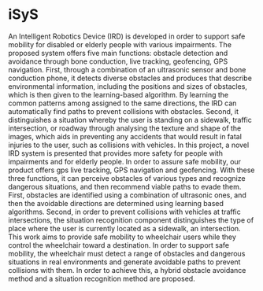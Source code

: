 # iSyS
An Intelligent Robotics Device (IRD) is developed in order to support safe mobility for disabled or  elderly people with various impairments. The proposed system offers five main functions: obstacle  detection and avoidance through bone conduction, live tracking, geofencing, GPS navigation. First,  through a combination of an ultrasonic sensor and bone conduction phone, it detects diverse  obstacles and produces that describe environmental information, including the positions and sizes of  obstacles, which is then given to the learning-based algorithm. By learning the common patterns  among assigned to the same directions, the IRD can automatically find paths to prevent collisions  with obstacles. Second, it distinguishes a situation whereby the user is standing on a sidewalk, traffic  intersection, or roadway through analysing the texture and shape of the images, which aids in  preventing any accidents that would result in fatal injuries to the user, such as collisions with  vehicles. In this project, a novel IRD system is presented that provides more safety for people with  impairments and for elderly people. In order to assure safe mobility, our product offers gps live  tracking, GPS navigation and geofencing. With these three functions, it can perceive obstacles of  various types and recognize dangerous situations, and then recommend viable paths to evade them.  First, obstacles are identified using a combination of ultrasonic ones, and then the avoidable  directions are determined using learning based algorithms. Second, in order to prevent collisions  with vehicles at traffic intersections, the situation recognition component distinguishes the type of  place where the user is currently located as a sidewalk, an intersection. This work aims to provide  safe mobility to wheelchair users while they control the wheelchair toward a destination. In order to  support safe mobility, the wheelchair must detect a range of obstacles and dangerous situations in  real environments and generate avoidable paths to prevent collisions with them. In order to achieve  this, a hybrid obstacle avoidance method and a situation recognition method are proposed.
